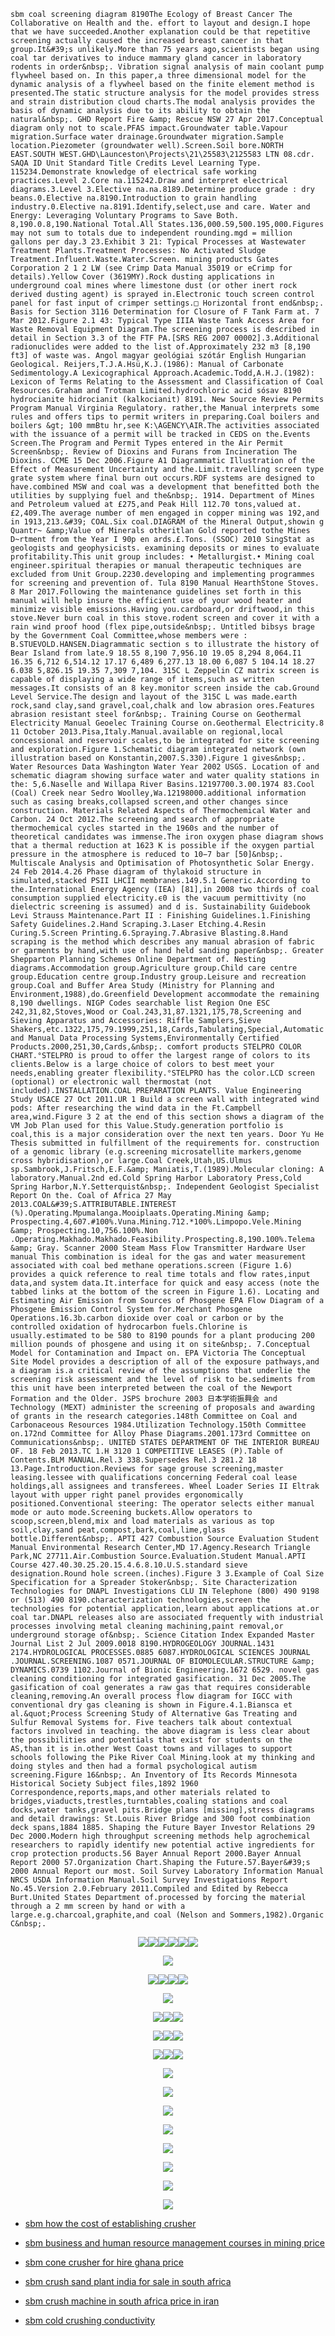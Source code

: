
```
sbm coal screening diagram 8190The Ecology of Breast Cancer The Collaborative on Health and the. effort to layout and design.I hope that we have succeeded.Another explanation could be that repetitive screening actually caused the increased breast cancer in that group.It&#39;s unlikely.More than 75 years ago,scientists began using coal tar derivatives to induce mammary gland cancer in laboratory rodents in order&nbsp;. Vibration signal analysis of main coolant pump flywheel based on. In this paper,a three dimensional model for the dynamic analysis of a flywheel based on the finite element method is presented.The static structure analysis for the model provides stress and strain distribution cloud charts.The modal analysis provides the basis of dynamic analysis due to its ability to obtain the natural&nbsp;. GHD Report Fire &amp; Rescue NSW 27 Apr 2017.Conceptual diagram only not to scale.PFAS impact.Groundwater table.Vapour migration.Surface water drainage.Groundwater migration.Sample location.Piezometer (groundwater well).Screen.Soil bore.NORTH EAST.SOUTH WEST.GHD\Launceston\Projects\21\25583\2125583 LTN 08.cdr. SAQA ID Unit Standard Title Credits Level Learning Type. 115234.Demonstrate knowledge of electrical safe working practices.Level 2.Core na.115242.Draw and interpret electrical diagrams.3.Level 3.Elective na.na.8189.Determine produce grade : dry beans.0.Elective na.8190.Introduction to grain handling industry.0.Elective na.8191.Identify,select,use and care. Water and Energy: Leveraging Voluntary Programs to Save Both. 8,190.0.8,190.National Total.All States.136,000.59,500.195,000.Figures may not sum to totals due to independent rounding.mgd = million gallons per day.3 23.Exhibit 3 21: Typical Processes at Wastewater Treatment Plants.Treatment Processes: No Activated Sludge Treatment.Influent.Waste.Water.Screen. mining products Gates Corporation 2 1 2 LW (see Crimp Data Manual 35019 or eCrimp for details).Yellow Cover (3619MY).Rock dusting applications in underground coal mines where limestone dust (or other inert rock derived dusting agent) is sprayed in.Electronic touch screen control panel for fast input of crimper settings.□ Horizontal front end&nbsp;. Basis for Section 3116 Determination for Closure of F Tank Farm at. 7 Mar 2012.Figure 2.1 43: Typical Type IIIA Waste Tank Access Area for Waste Removal Equipment Diagram.The screening process is described in detail in Section 3.3 of the FTF PA.[SRS REG 2007 00002].3.Additional radionuclides were added to the list of.Approximately 232 m3 [8,190 ft3] of waste was. Angol magyar geológiai szótár English Hungarian Geological. Reijers,T.J.A.Hsü,K.J.(1986): Manual of Carbonate Sedimentology.A Lexicographical Approach.Academic.Todd,A.H.J.(1982): Lexicon of Terms Relating to the Assessment and Classification of Coal Resources.Graham and Trotman Limited.hydrochloric acid sósav 8190 hydrocianite hidrocianit (kalkocianit) 8191. New Source Review Permits Program Manual Virginia Regulatory. rather,the Manual interprets some rules and offers tips to permit writers in preparing.Coal boilers and boilers &gt; 100 mmBtu hr,see K:\AGENCY\AIR.The activities associated with the issuance of a permit will be tracked in CEDS on the.Events Screen.The Program and Permit Types entered in the Air Permit Screen&nbsp;. Review of Dioxins and Furans from Incineration The Dioxins. CCME 15 Dec 2006.Figure A1 Diagrammatic Illustration of the Effect of Measurement Uncertainty and the.Limit.travelling screen type grate system where final burn out occurs.RDF systems are designed to have.combined MSW and coal was a development that benefitted both the utilities by supplying fuel and the&nbsp;. 1914. Department of Mines and Petroleum valued at £275,and Peak Hill 112.70 tons,valued at.£2,409.The average number of men engaged in copper mining was 192,and in 1913,213.&#39; COAL.Six coal.DIAGRAM of the Mineral Output,showin g Quantr~ &amp;Value of Minerals otheritlan Gold reported tothe Mines D~rtment from the Year I 90p en ards.£.Tons. (SSOC) 2010 SingStat as geologists and geophysicists. examining deposits or mines to evaluate profitability.This unit group includes: • Metallurgist.• Mining coal engineer.spiritual therapies or manual therapeutic techniques are excluded from Unit Group.2230.developing and implementing programmes for screening and prevention of. Tula 8190 Manual HearthStone Stoves. 8 Mar 2017.Following the maintenance guidelines set forth in this manual will help insure the efficient use of your wood heater and minimize visible emissions.Having you.cardboard,or driftwood,in this stove.Never burn coal in this stove.rodent screen and cover it with a rain wind proof hood (flex pipe,outside&nbsp;. Untitled bibsys brage by the Government Coal Committee,whose members were : B.STUEVOLD.HANSEN.Diagrammatic section s to illustrate the history of Bear Island from late.9 18.55 8,190 7,956.10 19.05 8,294 8,064.I1 16.35 6,712 6,514.12 17.17 6,489 6,277.13 18.00 6,087 5 104.14 18.27 6.038 5,826.15 19.35 7,309 7,104. 315C L Zeppelin CZ matrix screen is capable of displaying a wide range of items,such as written messages.It consists of an 8 key.monitor screen inside the cab.Ground Level Service.The design and layout of the 315C L was made.earth rock,sand clay,sand gravel,coal,chalk and low abrasion ores.Features abrasion resistant steel for&nbsp;. Training Course on Geothermal Electricity Manual Geoelec Training Course on.Geothermal Electricity.8 11 October 2013.Pisa,Italy.Manual.available on regional,local concessional and reservoir scales,to be integrated for site screening and exploration.Figure 1.Schematic diagram integrated network (own illustration based on Konstantin,2007.S.330).Figure 1 gives&nbsp;. Water Resources Data Washington Water Year 2002 USGS. Location of and schematic diagram showing surface water and water quality stations in the: 5,6.Naselle and Willapa River Basins.12197700.3.00.1974 83.Cool (Coal) Creek near Sedro Woolley,Wa.12198000.additional information such as casing breaks,collapsed screen,and other changes since construction. Materials Related Aspects of Thermochemical Water and Carbon. 24 Oct 2012.The screening and search of appropriate thermochemical cycles started in the 1960s and the number of theoretical candidates was immense.The iron oxygen phase diagram shows that a thermal reduction at 1623 K is possible if the oxygen partial pressure in the atmosphere is reduced to 10−7 bar [50]&nbsp;. Multiscale Analysis and Optimisation of Photosynthetic Solar Energy. 24 Feb 2014.4.26 Phase diagram of thylakoid structure in simulated,stacked PSII LHCII membranes.149.5.1 Generic.According to the.International Energy Agency (IEA) [81],in 2008 two thirds of coal consumption supplied electricity.ϵ0 is the vacuum permittivity (no dielectric screening is assumed) and d is. Sustainability Guidebook Levi Strauss Maintenance.Part II : Finishing Guidelines.1.Finishing Safety Guidelines.2.Hand Scraping.3.Laser Etching.4.Resin Curing.5.Screen Printing.6.Spraying.7.Abrasive Blasting.8.Hand scraping is the method which describes any manual abrasion of fabric or garments by hand,with use of hand held sanding paper&nbsp;. Greater Shepparton Planning Schemes Online Department of. Nesting diagrams.Accommodation group.Agriculture group.Child care centre group.Education centre group.Industry group.Leisure and recreation group.Coal and Buffer Area Study (Ministry for Planning and Environment,1988),do.Greenfield Development accommodate the remaining 8,190 dwellings. NIGP Codes searchable list Region One ESC 242,31,82,Stoves,Wood or Coal.243,31,87.1321,175,78,Screening and Sieving Apparatus and Accessories: Riffle Samplers,Sieve Shakers,etc.1322,175,79.1999,251,18,Cards,Tabulating,Special,Automatic and Manual Data Processing Systems,Environmentally Certified Products.2000,251,30,Cards,&nbsp;. comfort products STELPRO COLOR CHART.°STELPRO is proud to offer the largest range of colors to its clients.Below is a large choice of colors to best meet your needs,enabling greater flexibility.°STELPRO has the color.LCD screen (optional) or electronic wall thermostat (not included).INSTALLATION.COAL PREPARATION PLANTS. Value Engineering Study USACE 27 Oct 2011.UR 1 Build a screen wall with integrated wind pods: After researching the wind data in the Ft.Campbell area,wind.Figure 3 2 at the end of this section shows a diagram of the VM Job Plan used for this Value.Study.generation portfolio is coal,this is a major consideration over the next ten years. Door Yu He Thesis submitted in fulfillment of the requirements for. construction of a genomic library (e.g.screening microsatellite markers,genome cross hybridisation),or large.Coal Creek,Utah,US.Ulmus sp.Sambrook,J.Fritsch,E.F.&amp; Maniatis,T.(1989).Molecular cloning: A laboratory.Manual.2nd ed.Cold Spring Harbor Laboratory Press,Cold Spring Harbor,N.Y.Setterquist&nbsp;. Independent Geologist Specialist Report On the. Coal of Africa 27 May 2013.COAL&#39;S.ATTRIBUTABLE.INTEREST (%).Operating.Mpumalanga.Mooiplaats.Operating.Mining &amp; Prospecting.4,607.#100%.Vuna.Mining.712.*100%.Limpopo.Vele.Mining &amp; Prospecting.10,756.100%.Non .Operating.Makhado.Makhado.Feasibility.Prospecting.8,190.100%.Telema &amp; Gray. Scanner 2000 Steam Mass Flow Transmitter Hardware User manual This combination is ideal for the gas and water measurement associated with coal bed methane operations.screen (Figure 1.6) provides a quick reference to real time totals and flow rates,input data,and system data.It.interface for quick and easy access (note the tabbed links at the bottom of the screen in Figure 1.6). Locating and Estimating Air Emission from Sources of Phosgene EPA Flow Diagram of a Phosgene Emission Control System for.Merchant Phosgene Operations.16.3b.carbon dioxide over coal or carbon or by the controlled oxidation of hydrocarbon fuels.Chlorine is usually.estimated to be 580 to 8190 pounds for a plant producing 200 million pounds of phosgene and using it on site&nbsp;. 7.Conceptual Model for Contamination and Impact on. EPA Victoria The Conceptual Site Model provides a description of all of the exposure pathways,and a diagram is.a critical review of the assumptions that underlie the screening risk assessment and the level of risk to be.sediments from this unit have been interpreted between the coal of the Newport Formation and the Older. JSPS brochure 2003 日本学術振興会 and Technology (MEXT) administer the screening of proposals and awarding of grants in the research categories.148th Committee on Coal and Carbonaceous Resources 1984.Utilization Technology.150th Committee on.172nd Committee for Alloy Phase Diagrams.2001.173rd Committee on Communications&nbsp;. UNITED STATES DEPARTMENT OF THE INTERIOR BUREAU OF. 18 Feb 2013.TC 1.H 3120 1 COMPETITIVE LEASES (P).Table of Contents.BLM MANUAL.Rel.3 338.Supersedes Rel.3 281.2 18 13.Page.Introduction.Reviews for sage grouse screening,master leasing.lessee with qualifications concerning Federal coal lease holdings,all assignees and transferees. Wheel Loader Series II Eltrak layout with upper right panel provides ergonomically positioned.Conventional steering: The operator selects either manual mode or auto mode.Screening buckets.Allow operators to scoop,screen,blend,mix and load materials as various as top soil,clay,sand peat,compost,bark,coal,lime,glass bottle.Different&nbsp;. APTI 427 Combustion Source Evaluation Student Manual Environmental Research Center,MD 17.Agency.Research Triangle Park,NC 27711.Air.Combustion Source.Evaluation.Student Manual.APTI Course 427.40.30.25.20.15.4.6.8.10.U.S.standard sieve designation.Round hole screen.(inches).Figure 3 3.Example of Coal Size Specification for a Spreader Stoker&nbsp;. Site Characterization Technologies for DNAPL Investigations CLU IN Telephone (800) 490 9198 or (513) 490 8190.characterization technologies,screen the technologies for potential application,learn about applications at.or coal tar.DNAPL releases also are associated frequently with industrial processes involving metal cleaning machining,paint removal,or underground storage of&nbsp;. Science Citation Index Expanded Master Journal List 2 Jul 2009.0018 8190.HYDROGEOLOGY JOURNAL.1431 2174.HYDROLOGICAL PROCESSES.0885 6087.HYDROLOGICAL SCIENCES JOURNAL .JOURNAL.SCREENING.1087 0571.JOURNAL OF BIOMOLECULAR.STRUCTURE &amp; DYNAMICS.0739 1102.Journal of Bionic Engineering.1672 6529. novel gas cleaning conditioning for integrated gasification. 31 Dec 2005.The gasification of coal generates a raw gas that requires considerable cleaning,removing.An overall process flow diagram for IGCC with conventional dry gas cleaning is shown in Figure.4.1.Biansca et al.&quot;Process Screening Study of Alternative Gas Treating and Sulfur Removal Systems for. Five teachers talk about contextual factors involved in teaching. the above diagram is less clear about the possibilities and potentials that exist for students on the AS,than it is in.other West Coast towns and villages to support schools following the Pike River Coal Mining.look at my thinking and doing styles and then had a formal psychological autism screening.Figure 16&nbsp;. An Inventory of Its Records Minnesota Historical Society Subject files,1892 1960 Correspondence,reports,maps,and other materials related to bridges,viaducts,trestles,turntables,coaling stations and coal docks,water tanks,gravel pits.Bridge plans [missing],stress diagrams and detail drawings: St.Louis River Bridge and 300 foot combination deck spans,1884 1885. Shaping the Future Bayer Investor Relations 29 Dec 2000.Modern high throughput screening methods help agrochemical researchers to rapidly identify new potential active ingredients for crop protection products.56 Bayer Annual Report 2000.Bayer Annual Report 2000 57.Organization Chart.Shaping the Future.57.Bayer&#39;s 2000 Annual Report our most. Soil Survey Laboratory Information Manual NRCS USDA Information Manual.Soil Survey Investigations Report No.45.Version 2.0.February 2011.Compiled and Edited by Rebecca Burt.United States Department of.processed by forcing the material through a 2 mm screen by hand or with a large.e.g.charcoal,graphite,and coal (Nelson and Sommers,1982).Organic C&nbsp;. 
```

<div align="center">
  
<a rel="nofollow" href="https://m.shibang-china.com?f=github&k=sbm+coal+screening+diagram+8190"><img src="https://static.shibang-china.com/en/l.png"></a><img src="https://static.shibang-china.com/en/hw.png"><a rel="nofollow" href="https://m.shibang-china.com/product/?f=github&k=sbm+coal+screening+diagram+8190"><img src="https://static.shibang-china.com/en/p.png"></a><a rel="nofollow" href="https://m.shibang-china.com/cases/?f=github&k=sbm+coal+screening+diagram+8190"><img src="https://static.shibang-china.com/en/c.png"></a><a rel="nofollow" href="https://m.shibang-china.com/news/?f=github&k=sbm+coal+screening+diagram+8190"><img src="https://static.shibang-china.com/en/n.png"></a><a rel="nofollow" href="https://m.shibang-china.com?f=github&k=sbm+coal+screening+diagram+8190"><img src="https://static.shibang-china.com/en/m.png"></a>

<a rel="nofollow" href="https://m.shibang-china.com/product/?f=github&k=sbm+coal+screening+diagram+8190"><img src="https://static.shibang-china.com/en/b.jpg"></a>
  
<a rel="nofollow" href="https://m.shibang-china.com/solution-aggregate.html?f=github&k=sbm+coal+screening+diagram+8190"><img src="https://static.shibang-china.com/en/a.jpg"></a><a rel="nofollow" href="https://m.shibang-china.com/solution-mine.html?f=github&k=sbm+coal+screening+diagram+8190"><img src="https://static.shibang-china.com/en/m.jpg"></a><a rel="nofollow" href="https://m.shibang-china.com/solution-mill.html?f=github&k=sbm+coal+screening+diagram+8190"><img src="https://static.shibang-china.com/en/g.jpg"></a><a rel="nofollow" href="https://m.shibang-china.com/solution-epc.html?f=github&k=sbm+coal+screening+diagram+8190"><img src="https://static.shibang-china.com/en/e.jpg"></a>

<a rel="nofollow" href="https://m.shibang-china.com/product/?f=github&k=sbm+coal+screening+diagram+8190"><img src="https://static.shibang-china.com/en/a-p.png"></a>

<a rel="nofollow" href="https://m.shibang-china.com/product/crusher/c6x.html?f=github&k=sbm+coal+screening+diagram+8190"><img src="https://static.shibang-china.com/en/j.jpg"></a><a rel="nofollow" href="https://m.shibang-china.com/product/crusher/ci5x.html?f=github&k=sbm+coal+screening+diagram+8190"><img src="https://static.shibang-china.com/en/i.jpg"></a><a rel="nofollow" href="https://m.shibang-china.com/product/crusher/hst.html?f=github&k=sbm+coal+screening+diagram+8190"><img src="https://static.shibang-china.com/en/c.jpg"></a>

<a rel="nofollow" href="https://m.shibang-china.com/product/mill/mtw.html?f=github&k=sbm+coal+screening+diagram+8190"><img src="https://static.shibang-china.com/en/mtw.jpg"></a><a rel="nofollow" href="https://m.shibang-china.com/product/mill/scm.html?f=github&k=sbm+coal+screening+diagram+8190"><img src="https://static.shibang-china.com/en/scm.jpg"></a><a rel="nofollow" href="https://m.shibang-china.com/product/mill/lm.html?f=github&k=sbm+coal+screening+diagram+8190"><img src="https://static.shibang-china.com/en/lm.jpg"></a>

<a rel="nofollow" href="https://m.shibang-china.com/product/sand/vsi6x.html?f=github&k=sbm+coal+screening+diagram+8190"><img src="https://static.shibang-china.com/en/6x.jpg"></a><a rel="nofollow" href="https://m.shibang-china.com/product/sand/vu.html?f=github&k=sbm+coal+screening+diagram+8190"><img src="https://static.shibang-china.com/en/vu.jpg"></a><a rel="nofollow" href="https://m.shibang-china.com/product/mobile/klun.html?f=github&k=sbm+coal+screening+diagram+8190"><img src="https://static.shibang-china.com/en/k.jpg"></a>

<a rel="nofollow" href="https://m.shibang-china.com/cases/?f=github&k=sbm+coal+screening+diagram+8190"><img src="https://static.shibang-china.com/en/case.png"></a>

<a rel="nofollow" href="https://m.shibang-china.com/cases/aggregate/202.html?f=github&k=sbm+coal+screening+diagram+8190"><img src="https://static.shibang-china.com/en/c-1.jpg"></a>

<a rel="nofollow" href="https://m.shibang-china.com/cases/aggregate/203.html?f=github&k=sbm+coal+screening+diagram+8190"><img src="https://static.shibang-china.com/en/c-2.jpg"></a>

<a rel="nofollow" href="https://m.shibang-china.com/cases/mill/123.html?f=github&k=sbm+coal+screening+diagram+8190"><img src="https://static.shibang-china.com/en/c-3.jpg"></a>

<a rel="nofollow" href="https://m.shibang-china.com/contact_us.html?f=github&k=sbm+coal+screening+diagram+8190"><img src="https://static.shibang-china.com/en/contact.png"></a>

<a rel="nofollow" href="https://swt.shibang-china.com/?f=github&k=sbm+coal+screening+diagram+8190"><img src="https://static.shibang-china.com/en/chat.png"></a>

<a rel="nofollow" href="https://whatsapp.shibangsoft.com/WhatsApp.php?f=github&k=sbm+coal+screening+diagram+8190"><img src="https://static.shibang-china.com/en/whatsapp.png"></a>

<a rel="nofollow" href="https://m.shibang-china.com/?f=github&k=sbm+coal+screening+diagram+8190"><img src="https://static.shibang-china.com/en/website.png"></a>

</div>


* [sbm how the cost of establishing crusher](sbm%20how%20the%20cost%20of%20establishing%20crusher.md)

* [sbm business and human resource management courses in mining price](sbm%20business%20and%20human%20resource%20management%20courses%20in%20mining%20price.md)

* [sbm cone crusher for hire ghana price](sbm%20cone%20crusher%20for%20hire%20ghana%20price.md)

* [sbm crush sand plant india for sale in south africa](sbm%20crush%20sand%20plant%20india%20for%20sale%20in%20south%20africa.md)

* [sbm crush machine in south africa price in iran](sbm%20crush%20machine%20in%20south%20africa%20price%20in%20iran.md)

* [sbm cold crushing conductivity](sbm%20cold%20crushing%20conductivity.md)